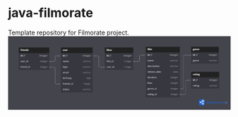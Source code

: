 # java-filmorate
Template repository for Filmorate project.
![database](https://github.com/morsik1011/java-filmorate/blob/f27ace9e00cde771af78c7dc9f5e23cef2fd2853/Untitled%20(1).png?raw=truehttps://dbdiagram.io/d/681781aa1ca52373f5635d57)
